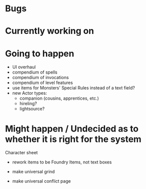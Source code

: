 # Bugs

# Currently working on

# Going to happen
 - UI overhaul
 - compendium of spells
 - compendium of invocations
 - compendium of level features
 - use items for Monsters' Special Rules instead of a text field?
 - new Actor types:
    - companion (cousins, apprentices, etc.)
    - hireling?
    - lightsource?

# Might happen / Undecided as to whether it is right for the system
Character sheet
 - rework items to be Foundry Items, not text boxes
 
- make universal grind
- make universal conflict page